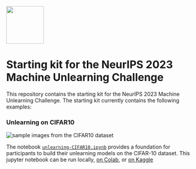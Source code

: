 <img src="https://github.com/unlearning-challenge/starting-kit/assets/277639/d1fa7889-5d91-4e6d-8082-7d59ef728f9c" style="width: 100px">



# Starting kit for the NeurIPS 2023 Machine Unlearning Challenge

This repository contains the starting kit for the NeurIPS 2023 Machine Unlearning Challenge. The starting kit currently contains the following examples:

### Unlearning on CIFAR10

![sample images from the CIFAR10 dataset](https://github.com/unlearning-challenge/starting-kit/assets/277639/acee217a-9ecd-484b-be81-8dcf5992eece)


The notebook [`unlearning-CIFAR10.ipynb`](https://nbviewer.org/github/unlearning-challenge/starting-kit/tree/main/unlearning-CIFAR10.ipynb) provides a foundation for participants to build their unlearning models on the CIFAR-10 dataset. This jupyter notebook can be run locally, [on Colab](https://colab.research.google.com/github/unlearning-challenge/starting-kit/blob/main/unlearning-CIFAR10.ipynb), or [on Kaggle](https://kaggle.com/kernels/welcome?src=https://raw.githubusercontent.com/unlearning-challenge/starting-kit/main/unlearning-CIFAR10.ipynb)
